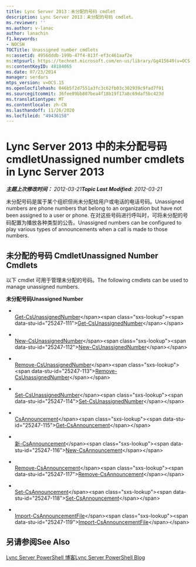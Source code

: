 ```yaml
---
title: Lync Server 2013：未分配的号码 cmdlet
description: Lync Server 2013：未分配的号码 cmdlet。
ms.reviewer: ''
ms.author: v-lanac
author: lanachin
f1.keywords:
- NOCSH
TOCTitle: Unassigned number cmdlets
ms:assetid: 4956dddb-199b-47f4-813f-ef3c461aaf2e
ms:mtpsurl: https://technet.microsoft.com/en-us/library/Gg415649(v=OCS.15)
ms:contentKeyID: 48184065
ms.date: 07/23/2014
manager: serdars
mtps_version: v=OCS.15
ms.openlocfilehash: 046b5f2d7551a3fc3c62fb03c302939c9fad7f91
ms.sourcegitcommit: 36fee89bb887bea4f18b19f17a8c69daf5bc423d
ms.translationtype: MT
ms.contentlocale: zh-CN
ms.lasthandoff: 11/26/2020
ms.locfileid: "49436158"
---
```

# <a name="unassigned-number-cmdlets-in-lync-server-2013"></a><span data-ttu-id="25247-103">Lync Server 2013 中的未分配号码 cmdlet</span><span class="sxs-lookup"><span data-stu-id="25247-103">Unassigned number cmdlets in Lync Server 2013</span></span>

<div data-xmlns="http://www.w3.org/1999/xhtml">

<div class="topic" data-xmlns="http://www.w3.org/1999/xhtml" data-msxsl="urn:schemas-microsoft-com:xslt" data-cs="https://msdn.microsoft.com/">

<div data-asp="https://msdn2.microsoft.com/asp">



</div>

<div id="mainSection">

<div id="mainBody"><span data-ttu-id="25247-104">

<span> </span></span><span class="sxs-lookup"><span data-stu-id="25247-104">

<span> </span></span></span>

<span data-ttu-id="25247-105">_**主题上次修改时间：** 2012-03-21_</span><span class="sxs-lookup"><span data-stu-id="25247-105">_**Topic Last Modified:** 2012-03-21_</span></span>

<span data-ttu-id="25247-106">未分配号码是属于某个组织但尚未分配给用户或电话的电话号码。</span><span class="sxs-lookup"><span data-stu-id="25247-106">Unassigned numbers are phone numbers that belong to an organization but have not been assigned to a user or phone.</span></span> <span data-ttu-id="25247-107">在对这些号码进行呼叫时，可将未分配的号码配置为播放各种类型的公告。</span><span class="sxs-lookup"><span data-stu-id="25247-107">Unassigned numbers can be configured to play various types of announcements when a call is made to those numbers.</span></span>

<div>

## <a name="unassigned-number-cmdlets"></a><span data-ttu-id="25247-108">未分配的号码 Cmdlet</span><span class="sxs-lookup"><span data-stu-id="25247-108">Unassigned Number Cmdlets</span></span>

<span data-ttu-id="25247-109">以下 cmdlet 可用于管理未分配的号码。</span><span class="sxs-lookup"><span data-stu-id="25247-109">The following cmdlets can be used to manage unassigned numbers.</span></span>

<span data-ttu-id="25247-110">**未分配号码**</span><span class="sxs-lookup"><span data-stu-id="25247-110">**Unassigned Number**</span></span>

  - <span></span>  
    <span data-ttu-id="25247-111">[Get-CsUnassignedNumber](https://technet.microsoft.com/library/Gg412792(v=OCS.15))</span><span class="sxs-lookup"><span data-stu-id="25247-111">[Get-CsUnassignedNumber](https://technet.microsoft.com/library/Gg412792(v=OCS.15))</span></span>

  - <span></span>  
    <span data-ttu-id="25247-112">[New-CsUnassignedNumber](https://technet.microsoft.com/library/Gg398651(v=OCS.15))</span><span class="sxs-lookup"><span data-stu-id="25247-112">[New-CsUnassignedNumber](https://technet.microsoft.com/library/Gg398651(v=OCS.15))</span></span>

  - <span></span>  
    <span data-ttu-id="25247-113">[Remove-CsUnassignedNumber](https://technet.microsoft.com/library/Gg398209(v=OCS.15))</span><span class="sxs-lookup"><span data-stu-id="25247-113">[Remove-CsUnassignedNumber](https://technet.microsoft.com/library/Gg398209(v=OCS.15))</span></span>

  - <span></span>  
    <span data-ttu-id="25247-114">[Set-CsUnassignedNumber](https://technet.microsoft.com/library/Gg399033(v=OCS.15))</span><span class="sxs-lookup"><span data-stu-id="25247-114">[Set-CsUnassignedNumber](https://technet.microsoft.com/library/Gg399033(v=OCS.15))</span></span>

<!-- end list -->

  - <span></span>  
    <span data-ttu-id="25247-115">[CsAnnouncement](https://technet.microsoft.com/library/Gg398937(v=OCS.15))</span><span class="sxs-lookup"><span data-stu-id="25247-115">[Get-CsAnnouncement](https://technet.microsoft.com/library/Gg398937(v=OCS.15))</span></span>

  - <span></span>  
    <span data-ttu-id="25247-116">[新-CsAnnouncement](https://technet.microsoft.com/library/Gg398522(v=OCS.15))</span><span class="sxs-lookup"><span data-stu-id="25247-116">[New-CsAnnouncement](https://technet.microsoft.com/library/Gg398522(v=OCS.15))</span></span>

  - <span></span>  
    <span data-ttu-id="25247-117">[Remove-CsAnnouncement](https://technet.microsoft.com/library/Gg412766(v=OCS.15))</span><span class="sxs-lookup"><span data-stu-id="25247-117">[Remove-CsAnnouncement](https://technet.microsoft.com/library/Gg412766(v=OCS.15))</span></span>

  - <span></span>  
    <span data-ttu-id="25247-118">[Set-CsAnnouncement](https://technet.microsoft.com/library/Gg425752(v=OCS.15))</span><span class="sxs-lookup"><span data-stu-id="25247-118">[Set-CsAnnouncement](https://technet.microsoft.com/library/Gg425752(v=OCS.15))</span></span>

<!-- end list -->

  - <span></span>  
    <span data-ttu-id="25247-119">[Import-CsAnnouncementFile](https://technet.microsoft.com/library/Gg398472(v=OCS.15))</span><span class="sxs-lookup"><span data-stu-id="25247-119">[Import-CsAnnouncementFile](https://technet.microsoft.com/library/Gg398472(v=OCS.15))</span></span>

</div>

<div>

## <a name="see-also"></a><span data-ttu-id="25247-120">另请参阅</span><span class="sxs-lookup"><span data-stu-id="25247-120">See Also</span></span>


[<span data-ttu-id="25247-121">Lync Server PowerShell 博客</span><span class="sxs-lookup"><span data-stu-id="25247-121">Lync Server PowerShell Blog</span></span>](https://go.microsoft.com/fwlink/p/?linkid=203150)  
  

<span data-ttu-id="25247-122"></div>

</div>

<span> </span>

</div>

</div>

</span><span class="sxs-lookup"><span data-stu-id="25247-122"></div>

</div>

<span> </span>

</div>

</div>

</span></span></div>


